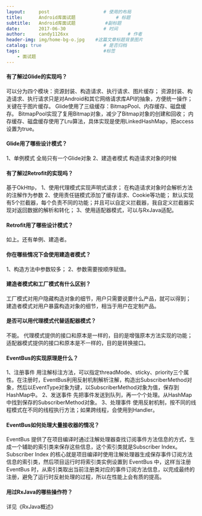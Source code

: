 ```yaml
---
layout:     post                    # 使用的布局
title:      Android库面试题               # 标题 
subtitle:   Android库面试题           #副标题
date:       2017-06-30              # 时间
author:     candy1126xx                      # 作者
header-img: img/home-bg-o.jpg    #这篇文章标题背景图片
catalog: true                       # 是否归档
tags:                               #标签
    - 面试题
---
```


#### 有了解过Glide的实现吗？
可以分为四个模块：资源封装、构造请求、执行请求、图片缓存；
资源封装、构造请求、执行请求只是对Android和其它网络请求库API的抽象，方便统一操作；关键在于图片缓存。
Glide使用了三级缓存：BitmapPool、内存缓存、磁盘缓存。
BitmapPool实现了复用Bitmap对象，减少了Bitmap对象的创建和回收；
内存缓存、磁盘缓存使用了Lru算法，具体实现是使用LinkedHashMap，把access设置为true。

#### Glide用了哪些设计模式？
1、单例模式
全局只有一个Glide对象
2、建造者模式
构造请求对象的时候

#### 有了解过Retrofit的实现吗？
基于OkHttp，
1、使用代理模式实现声明式请求；
在构造请求对象时会解析方法的注解作为参数
2、使用责任链模式添加了缓存请求、Cookie等功能；
默认实现有5个拦截器，每个负责不同的功能；并且可以自定义拦截器，我自定义拦截器实现对返回数据的解析和转化；
3、使用适配器模式，可以与RxJava适配。

#### Retrofit用了哪些设计模式？
如上。还有单例、建造者。

#### 你在哪些情况下会使用建造者模式？
1、构造方法中参数较多；
2、参数需要按顺序赋值。

#### 建造者模式和工厂模式有什么区别？
工厂模式对用户隐藏构造对象的细节，用户只需要说要什么产品，就可以得到；
建造者模式对用户暴露构造对象的细节，相当于用户在定制产品。

#### 是否可以用代理模式代替适配器模式？
不能。
代理模式提供的接口和原本是一样的，目的是增强原本方法实现的功能；
适配器模式提供的接口和原本是不一样的，目的是转换接口。

#### EventBus的实现原理是什么？
1、注册事件
用注解标注方法，可以指定threadMode、sticky、priority三个属性。在注册时，EventBus利用反射机制解析注解，构造出SubscriberMethod对象，然后以EventType对象为键，以SubscriberMethod对象为值，保存到HashMap中。
2、发送事件
先把事件发送到队列，再一个个处理。从HashMap中找到保存的SubscriberMethod对象。
3、处理事件
使用反射机制，按不同的线程模式在不同的线程执行方法；如果跨线程，会使用到Handler。

#### EventBus如何处理大量接收器的情况？
EventBus 提供了在项目编译时通过注解处理器查找订阅事件方法信息的方式，生成一个辅助的索引类来保存这些信息，这个索引类就是Subscriber Index。Subscriber Index 的核心就是项目编译时使用注解处理器生成保存事件订阅方法信息的索引类，然后项目运行时将索引类实例设置到 EventBus 中，这样当注册 EventBus 时，从索引类取出当前注册类对应的事件订阅方法信息，以完成最终的注册，避免了运行时反射处理的过程，所以在性能上会有质的提高。

#### 用过RxJava的哪些操作符？
详见《RxJava概述》

